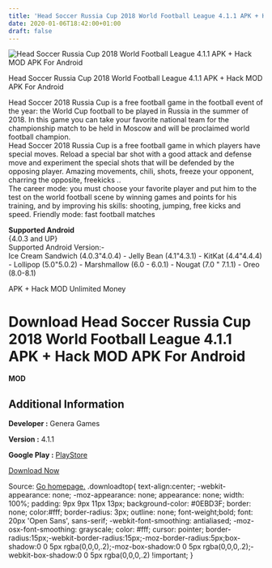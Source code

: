```yaml
---
title: 'Head Soccer Russia Cup 2018 World Football League 4.1.1 APK + Hack MOD APK For Android'
date: 2020-01-06T18:42:00+01:00
draft: false
---
```


![Head Soccer Russia Cup 2018 World Football League 4.1.1 APK + Hack MOD APK For Android](https://i0.wp.com/apkhome.net/wp-content/uploads/2018/06/Head-Soccer-Russia-Cup-2018-World-Football-League-4.1.1.png "Head Soccer Russia Cup 2018 World Football League 4.1.1 APK + Hack MOD APK For Android")

  

Head Soccer Russia Cup 2018 World Football League 4.1.1 APK + Hack MOD APK For Android

Head Soccer 2018 Russia Cup is a free football game in the football event of the year: the World Cup football to be played in Russia in the summer of 2018. In this game you can take your favorite national team for the championship match to be held in Moscow and will be proclaimed world football champion.  
Head Soccer 2018 Russia Cup is a free football game in which players have special moves. Reload a special bar shot with a good attack and defense move and experiment the special shots that will be defended by the opposing player. Amazing movements, chili, shots, freeze your opponent, charring the opposite, freekicks ..  
The career mode: you must choose your favorite player and put him to the test on the world football scene by winning games and points for his training, and by improving his skills: shooting, jumping, free kicks and speed. Friendly mode: fast football matches

**Supported Android**  
{4.0.3 and UP}  
Supported Android Version:-  
Ice Cream Sandwich (4.0.3"4.0.4) - Jelly Bean (4.1"4.3.1) - KitKat (4.4"4.4.4) - Lollipop (5.0"5.0.2) - Marshmallow (6.0 - 6.0.1) - Nougat (7.0 " 7.1.1) - Oreo (8.0-8.1)

APK + Hack MOD Unlimited Money

Download Head Soccer Russia Cup 2018 World Football League 4.1.1 APK + Hack MOD APK For Android
===============================================================================================

**MOD**

Additional Information
----------------------

**Developer :** Genera Games

**Version :** 4.1.1

**Google Play :** [PlayStore](https://play.google.com/store/apps/details?id=com.generamobile.headsoccer)

  

[Download Now](https://store4app.co/post/head-soccer-russia-cup-2018-world-football-league-4-1-1-apk-hack-mod-apk-for-android_1573672023)

  
Source: [Go homepage.](https://store4app.co/post/head-soccer-russia-cup-2018-world-football-league-4-1-1-apk-hack-mod-apk-for-android_1573672023) .downloadtop{ text-align:center; -webkit-appearance: none; -moz-appearance: none; appearance: none; width: 100%; padding: 9px 9px 11px 13px; background-color: #0EBD3F; border: none; color:#fff; border-radius: 3px; outline: none; font-weight;bold; font: 20px 'Open Sans', sans-serif; -webkit-font-smoothing: antialiased; -moz-osx-font-smoothing: grayscale; color: #fff; cursor: pointer; border-radius:15px;-webkit-border-radius:15px;-moz-border-radius:5px;box-shadow:0 0 5px rgba(0,0,0,.2);-moz-box-shadow:0 0 5px rgba(0,0,0,.2);-webkit-box-shadow:0 0 5px rgba(0,0,0,.2) !important; }